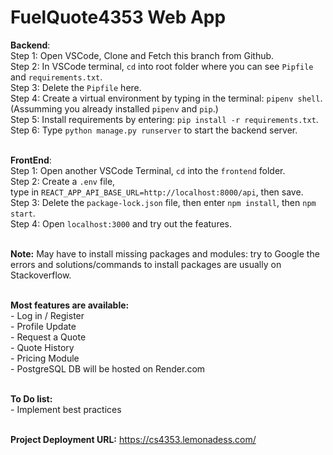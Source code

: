 # FuelQuote4353 Web App

**Backend**:<br>
Step 1: Open VSCode, Clone and Fetch this branch from Github.<br>
Step 2: In VSCode terminal, ```cd``` into root folder where you can see ```Pipfile``` and ```requirements.txt```. <br>
Step 3: Delete the ```Pipfile``` here.<br>
Step 4: Create a virtual environment by typing in the terminal: ```pipenv shell```.<br>
(Assumming you already installed ```pipenv``` and ```pip```.)<br>
Step 5: Install requirements by entering: ```pip install -r requirements.txt```.<br>
Step 6: Type ```python manage.py runserver``` to start the backend server.<br><br>

**FrontEnd**:<br>
Step 1: Open another VSCode Terminal, ```cd``` into the ```frontend``` folder.<br> 
Step 2: Create a ```.env``` file, <br>type in ```REACT_APP_API_BASE_URL=http://localhost:8000/api```, then save.<br>
Step 3: Delete the ```package-lock.json``` file, then enter ```npm install```, then ```npm start```.<br>
Step 4: Open ```localhost:3000``` and try out the features.<br><br>

**Note:** May have to install missing packages and modules: try to Google the errors and solutions/commands to install packages are usually on Stackoverflow.
<br><br>

**Most features are available:**<br>
    - Log in / Register <br>
    - Profile Update <br>
    - Request a Quote <br>
    - Quote History <br>
    - Pricing Module<br>
    - PostgreSQL DB will be hosted on Render.com<br><br>

**To Do list:**<br>
    - Implement best practices<br><br>

**Project Deployment URL:** https://cs4353.lemonadess.com/ <br>

